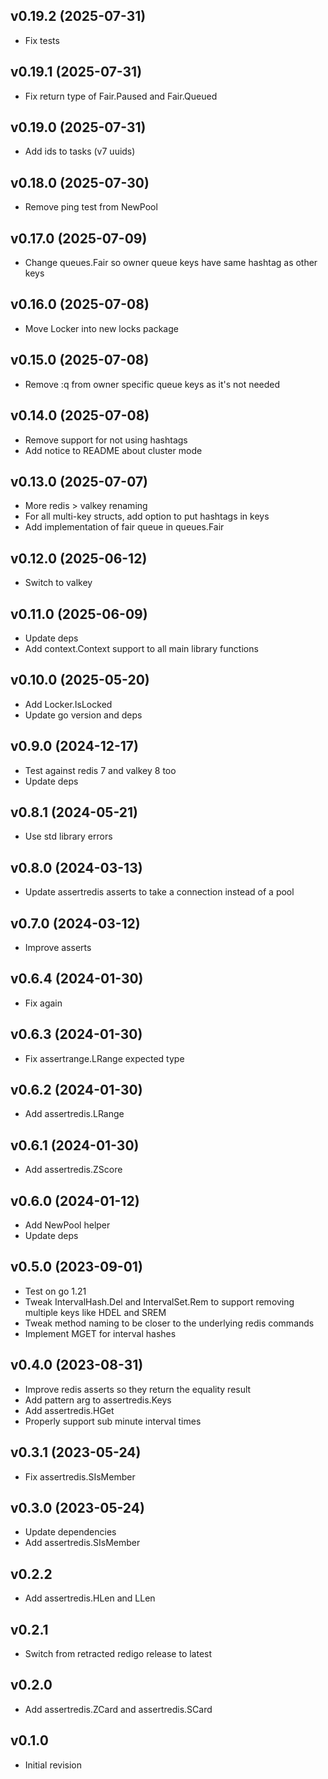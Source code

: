 v0.19.2 (2025-07-31)
-------------------------
 * Fix tests

v0.19.1 (2025-07-31)
-------------------------
 * Fix return type of Fair.Paused and Fair.Queued

v0.19.0 (2025-07-31)
-------------------------
 * Add ids to tasks (v7 uuids)

v0.18.0 (2025-07-30)
-------------------------
 * Remove ping test from NewPool

v0.17.0 (2025-07-09)
-------------------------
 * Change queues.Fair so owner queue keys have same hashtag as other keys

v0.16.0 (2025-07-08)
-------------------------
 * Move Locker into new locks package

v0.15.0 (2025-07-08)
-------------------------
 * Remove :q from owner specific queue keys as it's not needed

v0.14.0 (2025-07-08)
-------------------------
 * Remove support for not using hashtags
 * Add notice to README about cluster mode

v0.13.0 (2025-07-07)
-------------------------
 * More redis > valkey renaming
 * For all multi-key structs, add option to put hashtags in keys
 * Add implementation of fair queue in queues.Fair

v0.12.0 (2025-06-12)
-------------------------
 * Switch to valkey

v0.11.0 (2025-06-09)
-------------------------
 * Update deps
 * Add context.Context support to all main library functions

v0.10.0 (2025-05-20)
-------------------------
 * Add Locker.IsLocked
 * Update go version and deps

v0.9.0 (2024-12-17)
-------------------------
 * Test against redis 7 and valkey 8 too
 * Update deps

v0.8.1 (2024-05-21)
-------------------------
 * Use std library errors

v0.8.0 (2024-03-13)
-------------------------
 * Update assertredis asserts to take a connection instead of a pool

v0.7.0 (2024-03-12)
-------------------------
 * Improve asserts

v0.6.4 (2024-01-30)
-------------------------
 * Fix again

v0.6.3 (2024-01-30)
-------------------------
 * Fix assertrange.LRange expected type

v0.6.2 (2024-01-30)
-------------------------
 * Add assertredis.LRange

v0.6.1 (2024-01-30)
-------------------------
 * Add assertredis.ZScore

v0.6.0 (2024-01-12)
-------------------------
 * Add NewPool helper
 * Update deps

v0.5.0 (2023-09-01)
-------------------------
 * Test on go 1.21
 * Tweak IntervalHash.Del and IntervalSet.Rem to support removing multiple keys like HDEL and SREM
 * Tweak method naming to be closer to the underlying redis commands
 * Implement MGET for interval hashes

v0.4.0 (2023-08-31)
-------------------------
 * Improve redis asserts so they return the equality result
 * Add pattern arg to assertredis.Keys
 * Add assertredis.HGet 
 * Properly support sub minute interval times

v0.3.1 (2023-05-24)
-------------------------
 * Fix assertredis.SIsMember

v0.3.0 (2023-05-24)
-------------------------
 * Update dependencies
 * Add assertredis.SIsMember

v0.2.2
----------
 * Add assertredis.HLen and LLen

v0.2.1
----------
 * Switch from retracted redigo release to latest

v0.2.0
----------
 * Add assertredis.ZCard and assertredis.SCard

v0.1.0
----------
* Initial revision

